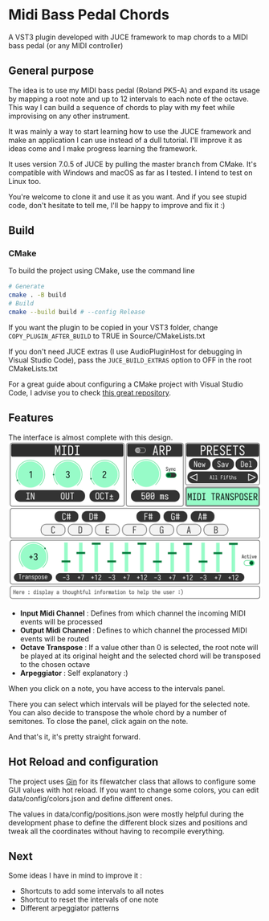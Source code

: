 # Midi Bass Pedal Chords


A VST3 plugin developed with JUCE framework to map chords to a MIDI bass pedal (or any MIDI controller)

## General purpose


The idea is to use my MIDI bass pedal (Roland PK5-A) and expand its usage by mapping a root note and up to 12 intervals to each note of the octave. 
This way I can build a sequence of chords to play with my feet while improvising on any other instrument.


It was mainly a way to start learning how to use the JUCE framework and make an application I can use instead of a dull tutorial. 
I'll improve it as ideas come and I make progress learning the framework. 

It uses version 7.0.5 of JUCE by pulling the master branch from CMake. It's compatible with Windows and macOS as far as I tested. I intend to test on Linux too.

You're welcome to clone it and use it as you want. And if you see stupid code, don't hesitate to tell me, I'll be happy to improve and fix it :) 

## Build

### CMake ###

To build the project using CMake, use the command line

```bash
# Generate
cmake . -B build
# Build
cmake --build build # --config Release
```

If you want the plugin to be copied in your VST3 folder, change `COPY_PLUGIN_AFTER_BUILD` to TRUE in Source/CMakeLists.txt

If you don't need JUCE extras (I use AudioPluginHost for debugging in Visual Studio Code), pass the `JUCE_BUILD_EXTRAS` option to OFF in the root CMakeLists.txt

For a great guide about configuring a CMake project with Visual Studio Code, I advise you to check [this great repository](https://github.com/tomoyanonymous/juce_cmake_vscode_example).

## Features

The interface is almost complete with this design.
![interface](./Midi%20Transposer%20v0.5.png)

* **Input Midi Channel** : Defines from which channel the incoming MIDI events will be processed
* **Output Midi Channel** : Defines to which channel the processed MIDI events will be routed
* **Octave Transpose** : If a value other than 0 is selected, the root note will be played at its original height and the selected chord will be transposed to the chosen octave
* **Arpeggiator** : Self explanatory :)

When you click on a note, you have access to the intervals panel.

There you can select which intervals will be played for the selected note. You can also decide to transpose the whole chord by a number of semitones. To close the panel, click again on the note.

And that's it, it's pretty straight forward.

## Hot Reload and configuration

The project uses [Gin](https://github.com/FigBug/Gin) for its filewatcher class that allows to configure some GUI values with hot reload. If you want to change some colors, you can edit data/config/colors.json and define different ones.

The values in data/config/positions.json were mostly helpful during the development phase to define the different block sizes and positions and tweak all the coordinates without having to recompile everything.

## Next

Some ideas I have in mind to improve it :
 * Shortcuts to add some intervals to all notes
 * Shortcut to reset the intervals of one note
 * Different arpeggiator patterns

